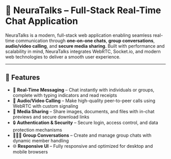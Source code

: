 # 📱 NeuraTalks – Full-Stack Real-Time Chat Application

NeuraTalks is a modern, full-stack web application enabling seamless real-time communication through **one-on-one chats**, **group conversations**, **audio/video calling**, and **secure media sharing**. Built with performance and scalability in mind, NeuraTalks integrates WebRTC, Socket.io, and modern web technologies to deliver a smooth user experience.

---

## 🚀 Features

- 💬 **Real-Time Messaging** – Chat instantly with individuals or groups, complete with typing indicators and read receipts
- 🎥 **Audio/Video Calling** – Make high-quality peer-to-peer calls using WebRTC with custom signaling
- 📁 **Media Sharing** – Share images, documents, and files with in-chat previews and secure download links
- 🔒 **Authentication & Security** – Secure login, access control, and data protection mechanisms
- 🧑‍🤝‍🧑 **Group Conversations** – Create and manage group chats with dynamic member handling
- 🌐 **Responsive UI** – Fully responsive and optimized for desktop and mobile browsers
